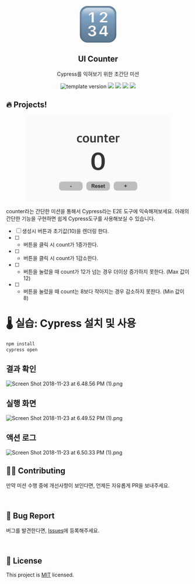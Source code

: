 <br/>
<br/>

<p align="middle" >
  <img width="100px;" src="src/images/counter_icon.png"/>
</p>
<h2 align="middle">UI Counter</h2>
<p align="middle">Cypress를 익혀보기 위한 초간단 미션</p>
<p align="middle">
  <img src="https://img.shields.io/badge/version-1.0.0-blue?style=flat-square" alt="template version"/>
  <img src="https://img.shields.io/badge/language-html-red.svg?style=flat-square"/>
  <img src="https://img.shields.io/badge/language-css-blue.svg?style=flat-square"/>
  <img src="https://img.shields.io/badge/language-js-yellow.svg?style=flat-square"/>
  <img src="https://img.shields.io/badge/license-MIT-brightgreen.svg?style=flat-square"/>
</p>

## 🔥 Projects!

<p align="middle">
  <img width="400" src="src/images/ui_counter.jpg">
</p>

counter라는 간단한 미션을 통해서 Cypress라는 E2E 도구에 익숙해져보세요. 아래의 간단한 기능을 구현하면 쉽게 Cypress도구를 사용해보실 수 있습니다.

- [ ] 생성시 버튼과 초기값(10)을 렌더링 한다.
- [ ] - 버튼을 클릭 시 count가 1증가한다.
- [ ] - 버튼을 클릭 시 count가 1감소한다.
- [ ] - 버튼을 눌렀을 때 count가 12가 넘는 경우 더이상 증가하지 못한다. (Max 값이 12)
- [ ] - 버튼을 눌렀을 때 count는 8보다 작아지는 경우 감소하지 못한다. (Min 값이 8)

# 🌡️ 실습: Cypress 설치 및 사용

```light
npm install
cypress open
```

## 결과 확인

![Screen Shot 2018-11-23 at 6.48.56 PM (1).png](https://nextstep-storage.s3.ap-northeast-2.amazonaws.com/37e4a2bdb4564fd996fd8c1235057d59)

## 실행 화면

![Screen Shot 2018-11-23 at 6.49.52 PM (1).png](https://nextstep-storage.s3.ap-northeast-2.amazonaws.com/751848b6474941669abf18146b2e6a33)

## 액션 로그

![Screen Shot 2018-11-23 at 6.50.33 PM (1).png](https://nextstep-storage.s3.ap-northeast-2.amazonaws.com/07b4dac1582c4e6a9f2a908b25a8e8e2)

## 👏🏼 Contributing

만약 미션 수행 중에 개선사항이 보인다면, 언제든 자유롭게 PR을 보내주세요.

<br>

## 🐞 Bug Report

버그를 발견한다면, [Issues](https://github.com/imakerjun/cypress-basic/issues)에 등록해주세요.

<br>

## 📝 License

This project is [MIT](https://github.com/imakerjun/cypress-basic/blob/master/LICENSE) licensed.
